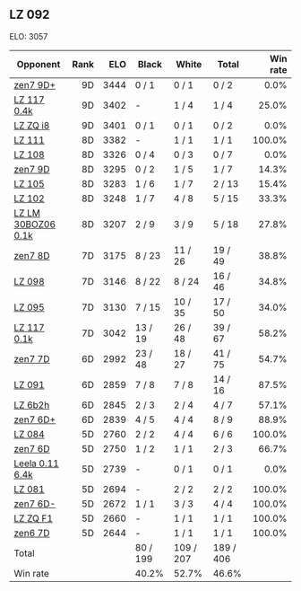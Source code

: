 ## LZ 092 ##

ELO: 3057

Opponent | Rank | ELO | Black | White | Total | Win rate
---------|-----:|----:|-------|-------|-------|-------:
[zen7 9D+](zen7%209D+.md) | 9D | 3444 | 0 / 1 | 0 / 1 | 0 / 2 | 0.0%
[LZ 117 0.4k](LZ%20117%200.4k.md) | 9D | 3402 | - | 1 / 4 | 1 / 4 | 25.0%
[LZ ZQ i8](LZ%20ZQ%20i8.md) | 9D | 3401 | 0 / 1 | 0 / 1 | 0 / 2 | 0.0%
[LZ 111](LZ%20111.md) | 8D | 3382 | - | 1 / 1 | 1 / 1 | 100.0%
[LZ 108](LZ%20108.md) | 8D | 3326 | 0 / 4 | 0 / 3 | 0 / 7 | 0.0%
[zen7 9D](zen7%209D.md) | 8D | 3295 | 0 / 2 | 1 / 5 | 1 / 7 | 14.3%
[LZ 105](LZ%20105.md) | 8D | 3283 | 1 / 6 | 1 / 7 | 2 / 13 | 15.4%
[LZ 102](LZ%20102.md) | 8D | 3248 | 1 / 7 | 4 / 8 | 5 / 15 | 33.3%
[LZ LM 30BOZ06 0.1k](LZ%20LM%2030BOZ06%200.1k.md) | 8D | 3207 | 2 / 9 | 3 / 9 | 5 / 18 | 27.8%
[zen7 8D](zen7%208D.md) | 7D | 3175 | 8 / 23 | 11 / 26 | 19 / 49 | 38.8%
[LZ 098](LZ%20098.md) | 7D | 3146 | 8 / 22 | 8 / 24 | 16 / 46 | 34.8%
[LZ 095](LZ%20095.md) | 7D | 3130 | 7 / 15 | 10 / 35 | 17 / 50 | 34.0%
[LZ 117 0.1k](LZ%20117%200.1k.md) | 7D | 3042 | 13 / 19 | 26 / 48 | 39 / 67 | 58.2%
[zen7 7D](zen7%207D.md) | 6D | 2992 | 23 / 48 | 18 / 27 | 41 / 75 | 54.7%
[LZ 091](LZ%20091.md) | 6D | 2859 | 7 / 8 | 7 / 8 | 14 / 16 | 87.5%
[LZ 6b2h](LZ%206b2h.md) | 6D | 2845 | 2 / 3 | 2 / 4 | 4 / 7 | 57.1%
[zen7 6D+](zen7%206D+.md) | 6D | 2839 | 4 / 5 | 4 / 4 | 8 / 9 | 88.9%
[LZ 084](LZ%20084.md) | 5D | 2760 | 2 / 2 | 4 / 4 | 6 / 6 | 100.0%
[zen7 6D](zen7%206D.md) | 5D | 2750 | 1 / 2 | 1 / 1 | 2 / 3 | 66.7%
[Leela 0.11 6.4k](Leela%200.11%206.4k.md) | 5D | 2739 | - | 0 / 1 | 0 / 1 | 0.0%
[LZ 081](LZ%20081.md) | 5D | 2694 | - | 2 / 2 | 2 / 2 | 100.0%
[zen7 6D-](zen7%206D-.md) | 5D | 2672 | 1 / 1 | 3 / 3 | 4 / 4 | 100.0%
[LZ ZQ F1](LZ%20ZQ%20F1.md) | 5D | 2660 | - | 1 / 1 | 1 / 1 | 100.0%
[zen6 7D](zen6%207D.md) | 5D | 2644 | - | 1 / 1 | 1 / 1 | 100.0%
Total | | | 80 / 199 | 109 / 207 | 189 / 406 | 
Win rate| | | 40.2% | 52.7% | 46.6% | 

